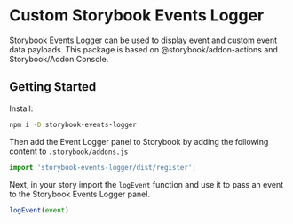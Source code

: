 # Custom Storybook Events Logger

Storybook Events Logger can be used to display event and custom event data payloads. This package is based on @storybook/addon-actions and Storybook/Addon Console. 

## Getting Started

Install:

```sh
npm i -D storybook-events-logger
```

Then add the Event Logger panel to Storybook by adding the following content to `.storybook/addons.js`

```js
import 'storybook-events-logger/dist/register';
```

Next, in your story import the `logEvent` function and use it to pass an event to the Storybook Events Logger panel.

```js
logEvent(event)
```
